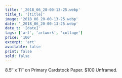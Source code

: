 ```yaml
---
title: '_2018_06_20-00-13-25.webp'
title_t: '[title]'
image: '2018_06_20-00-13-25.webp'
date: '_2018_06_20-00-13-25.webp'
date_t: '[date]'
tags: ['art', 'artwork', 'collage']
price: '100'
excerpt: 'art'
available: false
print: false
sold: false
---
```



8.5″ x 11″ on Primary Cardstock Paper.
$100 Unframed.
